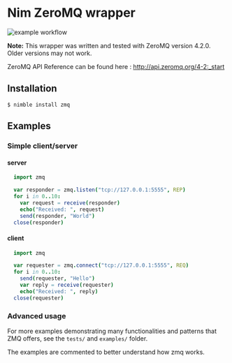 # Nim ZeroMQ wrapper

![example workflow](https://github.com/nim-lang/nim-zmq/actions/workflows/tests.yml/badge.svg)

**Note:** This wrapper was written and tested with ZeroMQ version 4.2.0. Older
versions may not work.

ZeroMQ API Reference can be found here : http://api.zeromq.org/4-2:_start


## Installation

```
$ nimble install zmq
```

## Examples

### Simple client/server

#### server

```nim
  import zmq

  var responder = zmq.listen("tcp://127.0.0.1:5555", REP)
  for i in 0..10:
    var request = receive(responder)
    echo("Received: ", request)
    send(responder, "World")
  close(responder)
```

#### client 

```nim
  import zmq

  var requester = zmq.connect("tcp://127.0.0.1:5555", REQ)
  for i in 0..10:
    send(requester, "Hello")
    var reply = receive(requester)
    echo("Received: ", reply)
  close(requester)
```

### Advanced usage

For more examples demonstrating many functionalities and patterns that ZMQ offers, see the ``tests/`` and ``examples/`` folder.

The examples are commented to better understand how zmq works.
